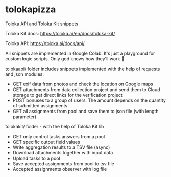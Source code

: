 # tolokapizza
Toloka API and Toloka Kit snippets

Toloka Kit docs: https://toloka.ai/en/docs/toloka-kit/

Toloka API: https://toloka.ai/docs/api/

All snippets are implemented in Google Colab. It's just a playground for custom logic scripts.  Only god knows how they'll work 🙂

tolokaapi/ folder includes snippets implemented with the help of requests and json modules:

- GET exif data from photos and check the location on Google maps
- GET attachments from data collection project and send them to Cloud storage to get direct links for the verification project
- POST bonuses to a group of users. The amount depends on the quantity of submitted assignments
- GET all assignments from pool and save them to json file (with length parameter)

tolokakit/ folder - with the help of Toloka Kit lib

- GET only control tasks answers from a pool
- GET specific output field values
- Write aggregation results to a TSV file (async)
- Download attachments together with input data
- Upload tasks to a pool
- Save accepted assignments from pool to tsv file
- Accepted assignments observer with log file
